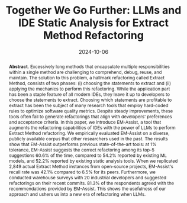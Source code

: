 ---
title: "Together We Go Further: LLMs and IDE Static Analysis for Extract Method Refactoring"
authors: '<i>Dorin Pomian, Abhiram Bellur, Malinda Dilhara, Zarina Kurbatova, Egor Bogomolov, Timofey Bryksin, and Danny Dig</i>'
status: "accepted"
collection: publications
permalink: /publications/2024-10-06-llms-for-extract-method
date: 2024-10-06
venue: "<b>ICSME'24</b>"
pdf: 'https://arxiv.org/abs/2401.15298'
data: 'https://llm-refactoring.github.io/'
tool: 'https://llm-refactoring.github.io/'
counter_id: 'C56'
level: 'A'
abstract: "<p><b>Abstract</b>. Excessively long methods that encapsulate multiple responsibilities within a single method are challenging to comprehend, debug, reuse, and maintain. The solution to this problem, a hallmark refactoring called Extract Method, consists of two phases: (i) choosing the statements to extract and (ii) applying the mechanics to perform this refactoring. While the application part has been a staple feature of all modern IDEs, they leave it up to developers to choose the statements to extract. Choosing which statements are profitable to extract has been the subject of many research tools that employ hard-coded rules to optimize software quality metrics. Despite steady improvements, these tools often fail to generate refactorings that align with developers' preferences and acceptance criteria. In this paper, we introduce EM-Assist, a tool that augments the refactoring capabilities of IDEs with the power of LLMs to perform Extract Method refactoring. We empirically evaluated EM-Assist on a diverse, publicly available corpus that other researchers used in the past. The results show that EM-Assist outperforms previous state-of-the-art tools: at 1% tolerance, EM-Assist suggests the correct refactoring among its top-5 suggestions 60.6% of the time, compared to 54.2% reported by existing ML models, and 52.2% reported by existing static analysis tools. When we replicated 2,849 actual Extract Method instances from open-source projects, EM-Assist's recall rate was 42.1% compared to 6.5% for its peers. Furthermore, we conducted warehouse surveys with 20 industrial developers and suggested refactorings on their recent commits. 81.3% of the respondents agreed with the recommendations provided by EM-Assist. This shows the usefulness of our approach and ushers us into a new era of refactoring when LLMs.</p>"
---